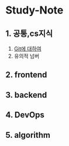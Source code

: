 # Study-Note

## 1. 공통,cs지식
1. [Git에 대하여](https://github.com/empty3331/Study-Note/blob/main/1.%EA%B3%B5%ED%86%B5/Git%EC%9D%B4%EB%9E%80.md)
2. 유의적 넘버

## 2. frontend


## 3. backend

## 4. DevOps

## 5. algorithm
